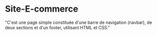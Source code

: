 # Site-E-commerce
"C'est une page simple constituée d'une barre de navigation (navbar), de deux sections et d'un footer, utilisant HTML et CSS."
